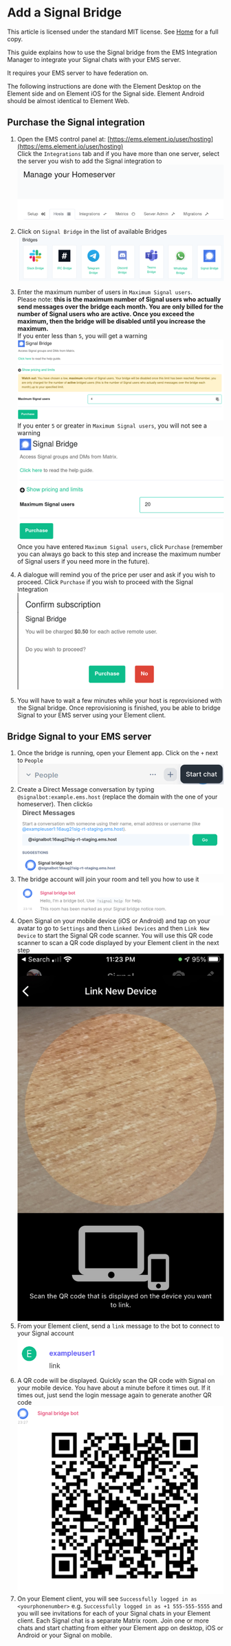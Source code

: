 # Add a Signal Bridge

This article is licensed under the standard MIT license. See [Home](index.md) for a full copy.

This guide explains how to use the Signal bridge from the EMS Integration Manager to integrate your Signal chats with your EMS server.

It requires your EMS server to have federation on.

The following instructions are done with the  Element Desktop on the Element side and on Element iOS for the Signal side. Element Android should be almost identical to Element Web.

## Purchase  the Signal integration
1. Open the EMS control panel at: [https://ems.element.io/user/hosting](https://ems.element.io/user/hosting)  
Click the `Integrations` tab  and if you have more than one server, select the server you wish to add the Signal integration to  
![](images/click-integration-tab-ems-user-hosting.png)  

1. Click on `Signal Bridge` in the list of available Bridges
![](images/signalbridge-integrations-bridges-list-with-signal.png)  

1. Enter the maximum number of users in `Maximum Signal users`.  
Please note:  **this is the maximum number of Signal users who actually send messages over the bridge each month. You are only billed for the number of Signal users who are active. Once you exceed the maximum, then the bridge will be disabled until you increase the maximum.**  
If you enter less than `5`, you will get a warning  
![](images/si-low-rmau-warning.png)  
If you enter `5` or greater in `Maximum Signal users`, you will not see a warning  
![](images/si-enter-number-users-click-purchase.png)  
Once you have entered `Maximum Signal users`, click `Purchase` (remember you can always go back to this step and increase the maximum number of Signal users if you need more in the future).

1. A dialogue will remind you of the price per user and ask if you wish to proceed. Click `Purchase` if you wish to proceed with the Signal Integration  
![](images/si-confirm-subscription-click-purchase.png)  

1. You will have to wait a few minutes while your host is reprovisioned with the Signal bridge. 
Once reprovisioning is finished, you be able to bridge Signal to your EMS server using your Element client.

## Bridge Signal to your EMS server

1. Once the bridge is running, open your Element app. Click on the `+` next to `People`   
![](images/start-chat.png)  
1.  Create a Direct Message conversation by typing `@signalbot:example.ems.host` (replace the domain with the one of your homeserver). Then click`Go` 
![](images/dm-si-bot.png)  
1. The bridge account will join your room and tell you how to use it
![](images/sibridge-bot-joins-room.png)  
1. Open Signal on your mobile device (iOS or Android) and tap on your avatar to go to `Settings` and then `Linked Devices` and then `Link New Device` to start the Signal QR code scanner. You will use this QR code scanner to scan a QR code displayed by your Element client in the next step  
![](images/sibridge-signal-ios-qrcode.jpg)
1. From your Element client, send a `link` message to the bot to connect to your Signal account  
![](images/sibridge-send-link-message.png)
1. A QR code will be displayed. Quickly scan the QR code with Signal on your mobile device. You have about a minute before it times out. If it times out, just send the login message again to generate another QR code  
![](images/sibridge-qr-code-from-link-command.png)  
1. On your Element client, you will see `Successfully logged in as <yourphonenumber>` e.g. `Successfully logged in as +1 555-555-5555` and you will see invitations for each of your Signal chats in your Element client. Each Signal chat is a separate Matrix room. Join one or more chats and start chatting from either your Element app on desktop, iOS or Android or your Signal on mobile.
